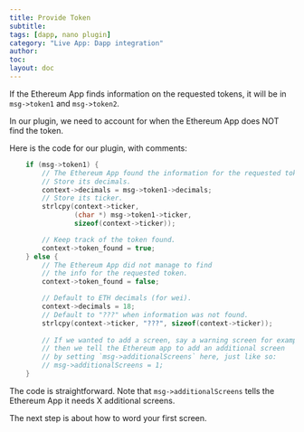 ```yaml
---
title: Provide Token
subtitle:
tags: [dapp, nano plugin]
category: "Live App: Dapp integration"
author:
toc:
layout: doc
---
```


If the Ethereum App finds information on the requested tokens, it will be in `msg->token1` and `msg->token2`.

In our plugin, we need to account for when the Ethereum App does NOT find the token.

Here is the code for our plugin, with comments:
```c
    if (msg->token1) {
        // The Ethereum App found the information for the requested token!
        // Store its decimals.
        context->decimals = msg->token1->decimals;
        // Store its ticker.
        strlcpy(context->ticker,
                (char *) msg->token1->ticker,
                sizeof(context->ticker));

        // Keep track of the token found.
        context->token_found = true;
    } else {
        // The Ethereum App did not manage to find 
        // the info for the requested token.
        context->token_found = false;

        // Default to ETH decimals (for wei).
        context->decimals = 18;
        // Default to "???" when information was not found.
        strlcpy(context->ticker, "???", sizeof(context->ticker));
        
        // If we wanted to add a screen, say a warning screen for example,
        // then we tell the Ethereum app to add an additional screen
        // by setting `msg->additionalScreens` here, just like so:
        // msg->additionalScreens = 1;
    }
```

The code is straightforward. Note that `msg->additionalScreens` tells the Ethereum App it needs X additional screens.

The next step is about how to word your first screen.
